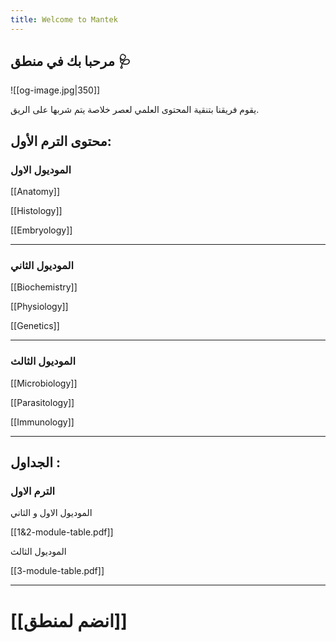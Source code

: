 ```yaml
---
title: Welcome to Mantek
---
```

## مرحبا بك في منطق 🩺 

![[og-image.jpg|350]]

يقوم فريقنا بتنقية المحتوى العلمي لعصر خلاصة يتم شربها على الريق. 

## محتوى الترم الأول:

### الموديول الاول

[[Anatomy]]

[[Histology]]

[[Embryology]]

---

### الموديول الثاني

[[Biochemistry]]

[[Physiology]]

[[Genetics]]

---

### الموديول الثالث

[[Microbiology]]

[[Parasitology]]

[[Immunology]]

---
## الجداول :

### الترم الاول

 الموديول الاول و الثاني

[[1&2-module-table.pdf]]

الموديول الثالث

[[3-module-table.pdf]]

---

# [[انضم لمنطق]]
